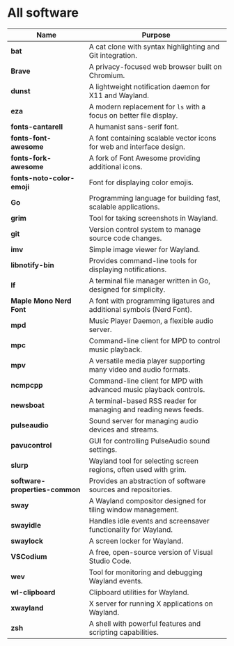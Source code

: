 # All software

| **Name**         | **Purpose**                                                                              |
|-------------------------------|-----------------------------------------------------------------------------|
| **bat**                       | A cat clone with syntax highlighting and Git integration.                   |
| **Brave**                     | A privacy-focused web browser built on Chromium.                            |
| **dunst**                     | A lightweight notification daemon for X11 and Wayland.                      |
| **eza**                       | A modern replacement for `ls` with a focus on better file display.          |
| **fonts-cantarell**           | A humanist sans-serif font.                                                 |
| **fonts-font-awesome**        | A font containing scalable vector icons for web and interface design.       |
| **fonts-fork-awesome**        | A fork of Font Awesome providing additional icons.                          |
| **fonts-noto-color-emoji**    | Font for displaying color emojis.                                           |
| **Go**                        | Programming language for building fast, scalable applications.              |
| **grim**                      | Tool for taking screenshots in Wayland.                                     |
| **git**                       | Version control system to manage source code changes.                       |
| **imv**                       | Simple image viewer for Wayland.                                            |
| **libnotify-bin**             | Provides command-line tools for displaying notifications.                   |
| **lf**                        | A terminal file manager written in Go, designed for simplicity.             |
| **Maple Mono Nerd Font**      | A font with programming ligatures and additional symbols (Nerd Font).       |
| **mpd**                       | Music Player Daemon, a flexible audio server.                               |
| **mpc**                       | Command-line client for MPD to control music playback.                      |
| **mpv**                       | A versatile media player supporting many video and audio formats.           |
| **ncmpcpp**                   | Command-line client for MPD with advanced music playback controls.      |
| **newsboat**                  | A terminal-based RSS reader for managing and reading news feeds.            |
| **pulseaudio**                | Sound server for managing audio devices and streams.                        |
| **pavucontrol**               | GUI for controlling PulseAudio sound settings.                              |
| **slurp**                     | Wayland tool for selecting screen regions, often used with grim.            |
| **software-properties-common**| Provides an abstraction of software sources and repositories.               |
| **sway**                      | A Wayland compositor designed for tiling window management.                 |
| **swayidle**                  | Handles idle events and screensaver functionality for Wayland.              |
| **swaylock**                  | A screen locker for Wayland.                                                |
| **VSCodium**                  | A free, open-source version of Visual Studio Code.                          |
| **wev**                       | Tool for monitoring and debugging Wayland events.                           |
| **wl-clipboard**              | Clipboard utilities for Wayland.                                            |
| **xwayland**                  | X server for running X applications on Wayland.                             |
| **zsh**                       | A shell with powerful features and scripting capabilities.                  |